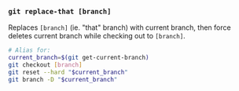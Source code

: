 ### `git replace-that [branch]`

Replaces `[branch]` (ie. "that" branch) with current branch, then force deletes
current branch while checking out to `[branch]`.

```bash
# Alias for:
current_branch=$(git get-current-branch)
git checkout [branch]
git reset --hard "$current_branch"
git branch -D "$current_branch"
```
